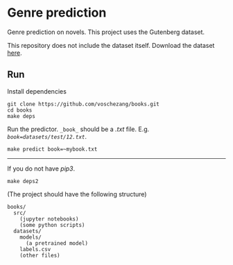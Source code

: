 # Genre prediction

Genre prediction on novels. This project uses the Gutenberg dataset.

This repository does not include the dataset itself. Download the dataset [here](https://drive.google.com/file/d/1J2gBeq8sOdePKzx8_VZ46PRm7-TcMh9B/view?usp=sharing).

## Run

Install dependencies 
```
git clone https://github.com/voschezang/books.git
cd books
make deps
```

Run the predictor. `_book_` should be a _.txt_ file. E.g. _`book=datasets/test/12.txt`_.

```
make predict book=~mybook.txt
```



---

If you do not have _pip3_.
```
make deps2
```





(The project should have the following structure)

```
books/
  src/
    (jupyter notebooks)
    (some python scripts)
  datasets/
    models/
      (a pretrained model)
    labels.csv
    (other files)
```
